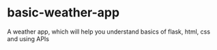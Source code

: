 # basic-weather-app
A weather app, which will help you understand basics of flask, html, css and using APIs

